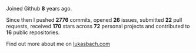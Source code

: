 Joined Github **8** years ago.

Since then I pushed **2776** commits, opened **26** issues, submitted **22** pull requests, received **170** stars across **72** personal projects and contributed to **16** public repositories.

Find out more about me on [lukasbach.com](https://lukasbach.com)
